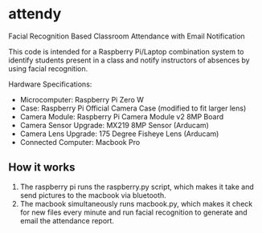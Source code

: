 # attendy
Facial Recognition Based Classroom Attendance with Email Notification

This code is intended for a Raspberry Pi/Laptop combination system to identify students present in a class and notify instructors of absences by using facial recognition.

Hardware Specifications:

* Microcomputer:  Raspberry Pi Zero W
* Case: Raspberry Pi Official Camera Case (modified to fit larger lens)
* Camera Module:  Raspberry Pi Camera Module v2 8MP Board
* Camera Sensor Upgrade:  MX219 8MP Sensor (Arducam)
* Camera Lens Upgrade:  175 Degree Fisheye Lens (Arducam)
* Connected Computer: Macbook Pro
## How it works

1. The raspberry pi runs the raspberry.py script, which makes it take and send pictures to the macbook via bluetooth.
2. The macbook simultaneously runs macbook.py, which makes it check for new files every minute and run facial recognition to generate and email the attendance report.
